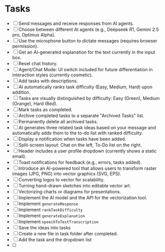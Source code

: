 # Tasks

- [ ] Send messages and receive responses from AI agents.
- [ ] Choose between different AI agents (e.g., Deepseek R1, Gemini 2.5 pro, Optimus Alpha).
- [ ] Use the microphone button to dictate messages (requires browser permission).
- [ ] Get an AI-generated explanation for the text currently in the input box.
- [ ] Reset chat history.
- [ ] Agent/Chat Mode: UI switch included for future differentiation in interaction styles (currently cosmetic).
- [ ] Add tasks with descriptions.
- [ ] AI automatically ranks task difficulty (Easy, Medium, Hard) upon addition.
- [ ] Tasks are visually distinguished by difficulty: Easy (Green), Medium (Orange), Hard (Red).
- [ ] Mark tasks as completed.
- [ ] Archive completed tasks to a separate "Archived Tasks" list.
- [ ] Permanently delete all archived tasks.
- [ ] AI generates three related task ideas based on your message and automatically adds them to the to-do list with ranked difficulty.
- [ ] Display a notification when tasks have been added.
- [ ] Split-screen layout: Chat on the left, To-Do list on the right.
- [ ] Header includes a user profile dropdown (currently shows a static email).
- [ ] Toast notifications for feedback (e.g., errors, tasks added).
- [ ] Introduce an AI-powered tool that allows users to transform raster images (JPG, PNG) into vector graphics (SVG, EPS).
- [ ] Converting logos to vector for scalability.
- [ ] Turning hand-drawn sketches into editable vector art.
- [ ] Vectorizing charts or diagrams for presentations.
- [ ] Implement the AI model and the API for the vectorization tool.
- [ ] Implement `generateResponse`
- [ ] Implement `rankTaskDifficulty`
- [ ] Implement `generateExplanation`
- [ ] Implement `speechToTextTranscription`
- [ ] Save the ideas into tasks
- [ ] Create a new file in task folder after completed.
- [ ] Add the task and the dropdown list
- [ ]   